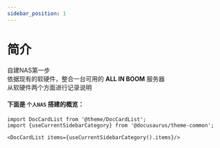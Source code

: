 ```yaml
---
sidebar_position: 1
---
```


# 简介

自建NAS第一步  
依据现有的软硬件，整合一台可用的 **ALL IN BOOM** 服务器  
从软硬件两个方面进行记录说明  

#### 下面是 `个人NAS` 搭建的概览：
```mdx-code-block
import DocCardList from '@theme/DocCardList';
import {useCurrentSidebarCategory} from '@docusaurus/theme-common';

<DocCardList items={useCurrentSidebarCategory().items}/>
```